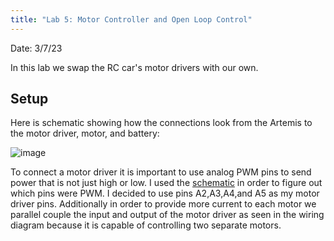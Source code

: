 ```yaml
---
title: "Lab 5: Motor Controller and Open Loop Control"
---
```

Date: 3/7/23

In this lab we swap the RC car's motor drivers with our own.

## Setup

Here is schematic showing how the connections look from the Artemis to the motor driver, motor, and battery:

![image](https://user-images.githubusercontent.com/123790450/223622419-db7ac800-2c08-4aae-a149-d7b321f34376.png)

To connect a motor driver it is important to use analog PWM pins to send power that is not just high or low. I used the [schematic](https://cdn.sparkfun.com/assets/5/5/1/6/3/RedBoard-Artemis-Nano.pdf) in order to figure out which pins were PWM. I decided to use pins A2,A3,A4,and A5 as my motor driver pins. Additionally in order to provide more current to each motor we parallel couple the input and output of the motor driver as seen in the wiring diagram because it is capable of controlling two separate motors.


